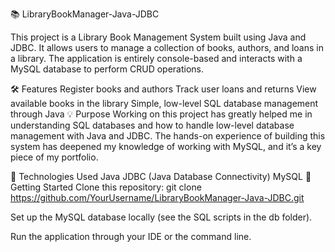 📚 LibraryBookManager-Java-JDBC

This project is a Library Book Management System built using Java and JDBC. It allows users to manage a collection of books, authors, and loans in a library. The application is entirely console-based and interacts with a MySQL database to perform CRUD operations.

🛠 Features
Register books and authors
Track user loans and returns
View available books in the library
Simple, low-level SQL database management through Java
💡 Purpose
Working on this project has greatly helped me in understanding SQL databases and how to handle low-level database management with Java and JDBC. The hands-on experience of building this system has deepened my knowledge of working with MySQL, and it’s a key piece of my portfolio.

🔧 Technologies Used
Java
JDBC (Java Database Connectivity)
MySQL
🚀 Getting Started
Clone this repository:
git clone https://github.com/YourUsername/LibraryBookManager-Java-JDBC.git

Set up the MySQL database locally (see the SQL scripts in the db folder).

Run the application through your IDE or the command line.
